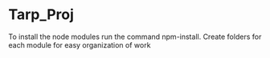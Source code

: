 # Tarp_Proj
To install the node modules run the command npm-install.
Create folders for each module for easy organization of work
